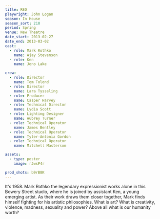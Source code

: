```yaml
---
title: RED
playwright: John Logan
season: In House
season_sort: 210
period: Spring
venue: New Theatre
date_start: 2013-02-27
date_end: 2013-03-02
cast:
  - role: Mark Rothko
    name: Ajay Stevenson
  - role: Ken
    name: Jono Lake

crew:
  - role: Director
    name: Tom Tolond
  - role: Director
    name: Lara Tysseling
  - role: Producer
    name: Casper Harvey
  - role: Technical Director
    name: Lydia Scott
  - role: Lighting Designer
    name: Aubrey Turner
  - role: Technical Operator
    name: James Bentley
  - role: Technical Operator
    name: Tyler-Antonia Gordon
  - role: Technical Operator
    name: Mitchell Masterson

assets:
  - type: poster
    image: rJwsP4r

prod_shots: b9rB8K
---
```


It's 1958. Mark Rothko the legendary expressionist works alone in this Bowery Street studio, where he is joined by assistant Ken, a young emerging artist. As their work draws them closer together, Mark finds himself fighting for his artistic philosophies. What is art? What is creativity, violence, madness, sexuality and power? Above all what is our humanity worth?
